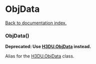 # ObjData

[Back to documentation index.](index.md)

 <a name='ObjData'></a>
### ObjData()

<b>Deprecated: Use <a href="H3DU.ObjData.md">H3DU.ObjData</a> instead.</b>

Alias for the <a href="H3DU.ObjData.md">H3DU.ObjData</a> class.
